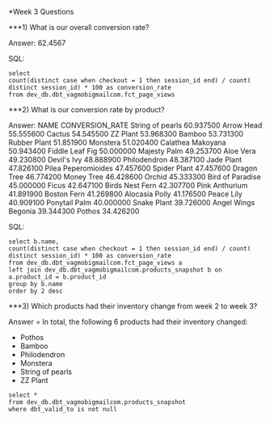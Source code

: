 *Week 3 Questions

***1) What is our overall conversion rate?

Answer: 62.4567

SQL:
```
select 
count(distinct case when checkout = 1 then session_id end) / count( distinct session_id) * 100 as conversion_rate
from dev_db.dbt_vagmobigmailcom.fct_page_views
```

***2) What is our conversion rate by product?

Answer: 
NAME	            CONVERSION_RATE
String of pearls	60.937500
Arrow Head	        55.555600
Cactus	            54.545500
ZZ Plant	        53.968300
Bamboo	            53.731300
Rubber Plant	    51.851900
Monstera	        51.020400
Calathea Makoyana	50.943400
Fiddle Leaf Fig	    50.000000
Majesty Palm	    49.253700
Aloe Vera	        49.230800
Devil's Ivy	        48.888900
Philodendron	    48.387100
Jade Plant	        47.826100
Pilea Peperomioides	47.457600
Spider Plant	    47.457600
Dragon Tree	        46.774200
Money Tree	        46.428600
Orchid	            45.333300
Bird of Paradise	45.000000
Ficus	            42.647100
Birds Nest Fern	    42.307700
Pink Anthurium	    41.891900
Boston Fern	        41.269800
Alocasia Polly	    41.176500
Peace Lily	        40.909100
Ponytail Palm	    40.000000
Snake Plant	        39.726000
Angel Wings Begonia	39.344300
Pothos	            34.426200

SQL:
```
select b.name, 
count(distinct case when checkout = 1 then session_id end) / count( distinct session_id) * 100 as conversion_rate
from dev_db.dbt_vagmobigmailcom.fct_page_views a
left join dev_db.dbt_vagmobigmailcom.products_snapshot b on a.product_id = b.product_id
group by b.name
order by 2 desc
```

***3) Which products had their inventory change from week 2 to week 3?

Answer = In total, the following 6 products had their inventory changed:

* Pothos
* Bamboo
* Philodendron
* Monstera
* String of pearls
* ZZ Plant

```
select *
from dev_db.dbt_vagmobigmailcom.products_snapshot
where dbt_valid_to is not null
```